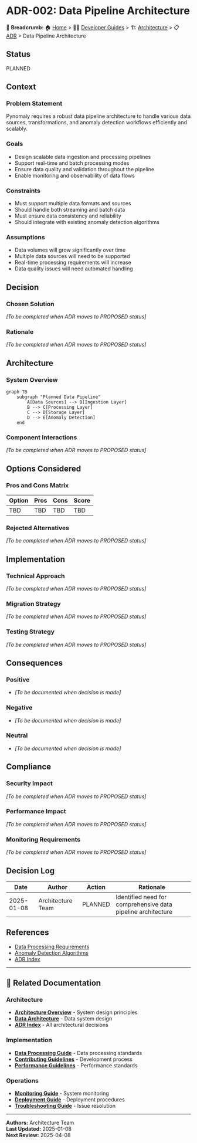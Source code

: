 # ADR-002: Data Pipeline Architecture

🍞 **Breadcrumb:** 🏠 [Home](../../../index.md) > 👨‍💻 [Developer Guides](../../README.md) > 🏗️ [Architecture](../README.md) > 📋 [ADR](README.md) > Data Pipeline Architecture

## Status

PLANNED

## Context

### Problem Statement
Pynomaly requires a robust data pipeline architecture to handle various data sources, transformations, and anomaly detection workflows efficiently and scalably.

### Goals
- Design scalable data ingestion and processing pipelines
- Support real-time and batch processing modes
- Ensure data quality and validation throughout the pipeline
- Enable monitoring and observability of data flows

### Constraints
- Must support multiple data formats and sources
- Should handle both streaming and batch data
- Must ensure data consistency and reliability
- Should integrate with existing anomaly detection algorithms

### Assumptions
- Data volumes will grow significantly over time
- Multiple data sources will need to be supported
- Real-time processing requirements will increase
- Data quality issues will need automated handling

## Decision

### Chosen Solution
*[To be completed when ADR moves to PROPOSED status]*

### Rationale
*[To be completed when ADR moves to PROPOSED status]*

## Architecture

### System Overview
```mermaid
graph TB
    subgraph "Planned Data Pipeline"
        A[Data Sources] --> B[Ingestion Layer]
        B --> C[Processing Layer]
        C --> D[Storage Layer]
        D --> E[Anomaly Detection]
    end
```

### Component Interactions
*[To be completed when ADR moves to PROPOSED status]*

## Options Considered

### Pros and Cons Matrix

| Option | Pros | Cons | Score |
|--------|------|------|-------|
| TBD | TBD | TBD | TBD |

### Rejected Alternatives
*[To be completed when ADR moves to PROPOSED status]*

## Implementation

### Technical Approach
*[To be completed when ADR moves to PROPOSED status]*

### Migration Strategy
*[To be completed when ADR moves to PROPOSED status]*

### Testing Strategy
*[To be completed when ADR moves to PROPOSED status]*

## Consequences

### Positive
- *[To be documented when decision is made]*

### Negative
- *[To be documented when decision is made]*

### Neutral
- *[To be documented when decision is made]*

## Compliance

### Security Impact
*[To be completed when ADR moves to PROPOSED status]*

### Performance Impact
*[To be completed when ADR moves to PROPOSED status]*

### Monitoring Requirements
*[To be completed when ADR moves to PROPOSED status]*

## Decision Log

| Date | Author | Action | Rationale |
|------|--------|--------|-----------|
| 2025-01-08 | Architecture Team | PLANNED | Identified need for comprehensive data pipeline architecture |

## References

- [Data Processing Requirements](../data-processing.md)
- [Anomaly Detection Algorithms](../algorithms.md)
- [ADR Index](README.md)

---

## 🔗 **Related Documentation**

### **Architecture**
- **[Architecture Overview](../README.md)** - System design principles
- **[Data Architecture](../data-architecture.md)** - Data system design
- **[ADR Index](README.md)** - All architectural decisions

### **Implementation**
- **[Data Processing Guide](../../data/processing.md)** - Data processing standards
- **[Contributing Guidelines](../../contributing/CONTRIBUTING.md)** - Development process
- **[Performance Guidelines](../../performance/README.md)** - Performance standards

### **Operations**
- **[Monitoring Guide](../../operations/monitoring.md)** - System monitoring
- **[Deployment Guide](../../operations/deployment.md)** - Deployment procedures
- **[Troubleshooting Guide](../../operations/troubleshooting.md)** - Issue resolution

---

**Authors:** Architecture Team  
**Last Updated:** 2025-01-08  
**Next Review:** 2025-04-08
